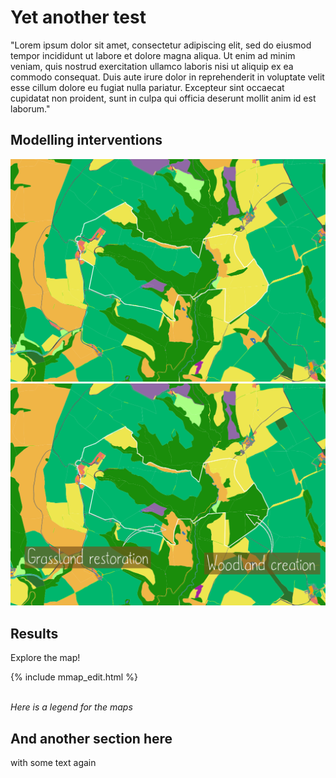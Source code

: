 # Yet another test
 
"Lorem ipsum dolor sit amet, consectetur adipiscing elit, sed do eiusmod tempor incididunt ut labore et dolore magna aliqua. Ut enim ad minim veniam, quis nostrud exercitation ullamco laboris nisi ut aliquip ex ea commodo consequat. Duis aute irure dolor in reprehenderit in voluptate velit esse cillum dolore eu fugiat nulla pariatur. Excepteur sint occaecat cupidatat non proident, sunt in culpa qui officia deserunt mollit anim id est laborum."

## Modelling interventions

<div class="img-comp-container">
  <div class="img-comp-img">
    <img src="img/baseline2.png" width="700" height=auto>
  </div>
  <div class="img-comp-img img-comp-overlay">
    <img src="img/intervention2_annot.png" width="700" height=auto>
  </div>
</div>

## Results

Explore the map!

<div>
{% include mmap_edit.html %}
</div>
<br style="clear:both" />

*Here is a legend for the maps*

## And another section here
with some text again
